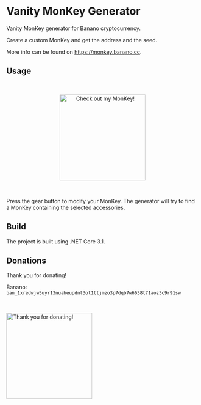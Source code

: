 # Vanity MonKey Generator
Vanity MonKey generator for Banano cryptocurrency.

Create a custom MonKey and get the address and the seed.

More info can be found on https://monkey.banano.cc.

## Usage
<br/>
<p align="center">
<img src="https://monkey.banano.cc/api/v1/monkey/ban_1xredwjw5uyr13nuaheupdnt3ot1ttjmzo3p7dqb7w6638t71aoz3c9r91sw?format=png&size=225&background=false" width="225" alt="Check out my MonKey!">
</a>
</p>
<br/>

Press the gear button to modify your MonKey. The generator will try to find a MonKey containing the selected accessories.

## Build
The project is built using .NET Core 3.1.

## Donations
Thank you for donating!

Banano: `ban_1xredwjw5uyr13nuaheupdnt3ot1ttjmzo3p7dqb7w6638t71aoz3c9r91sw`

<br/>
<p align="left-middle">
<img src="https://user-images.githubusercontent.com/43248015/127350928-22eb3d7a-5e47-4ca5-b69a-98556b41bed7.png" width="225" alt="Thank you for donating!">
</a>
</p>
<br/>
